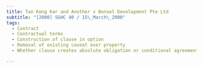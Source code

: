```yaml
---
title: Tan Kong Kar and Another v Bonsel Development Pte Ltd 
subtitle: "[2000] SGHC 40 / 15\_March\_2000"
tags:
  - Contract
  - Contractual terms
  - Construction of clause in option
  - Removal of existing caveat over property
  - Whether clause creates absolute obligation or conditional agreement

---
```


